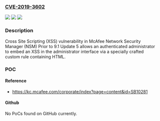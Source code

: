 ### [CVE-2019-3602](https://cve.mitre.org/cgi-bin/cvename.cgi?name=CVE-2019-3602)
![](https://img.shields.io/static/v1?label=Product&message=McAfee%20Network%20Security%20Manager%20(NSM)&color=blue)
![](https://img.shields.io/static/v1?label=Version&message=9.1%3C%209.1%20update%205%20(9.1.7.77)%20&color=brighgreen)
![](https://img.shields.io/static/v1?label=Vulnerability&message=Cross%20Site%20Scripting%20(XSS)%20vulnerability&color=brighgreen)

### Description

Cross Site Scripting (XSS) vulnerability in McAfee Network Security Manager (NSM) Prior to 9.1 Update 5 allows an authenticated administrator to embed an XSS in the administrator interface via a specially crafted custom rule containing HTML.

### POC

#### Reference
- https://kc.mcafee.com/corporate/index?page=content&id=SB10281

#### Github
No PoCs found on GitHub currently.

